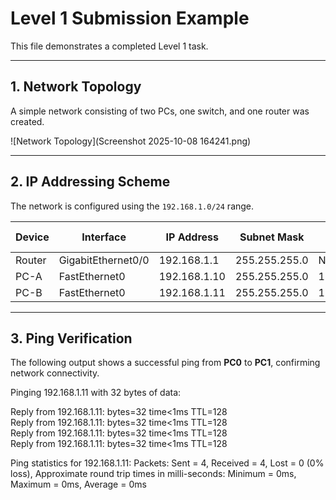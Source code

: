 # Level 1 Submission Example

This file demonstrates a completed Level 1 task.

---

## 1. Network Topology
A simple network consisting of two PCs, one switch, and one router was created.

![Network Topology](Screenshot 2025-10-08 164241.png)

---

## 2. IP Addressing Scheme
The network is configured using the `192.168.1.0/24` range.

| Device | Interface           | IP Address     | Subnet Mask     | Default Gateway |
|--------|---------------------|----------------|-----------------|-----------------|
| Router | GigabitEthernet0/0  | 192.168.1.1    | 255.255.255.0   | N/A             |
| PC-A   | FastEthernet0       | 192.168.1.10   | 255.255.255.0   | 192.168.1.1     |
| PC-B   | FastEthernet0       | 192.168.1.11   | 255.255.255.0   | 192.168.1.1     |

---

## 3. Ping Verification
The following output shows a successful ping from **PC0** to **PC1**, confirming network connectivity.

Pinging 192.168.1.11 with 32 bytes of data:

Reply from 192.168.1.11: bytes=32 time<1ms TTL=128  
Reply from 192.168.1.11: bytes=32 time<1ms TTL=128  
Reply from 192.168.1.11: bytes=32 time<1ms TTL=128  
Reply from 192.168.1.11: bytes=32 time<1ms TTL=128  

Ping statistics for 192.168.1.11:
Packets: Sent = 4, Received = 4, Lost = 0 (0% loss),
Approximate round trip times in milli-seconds:
Minimum = 0ms, Maximum = 0ms, Average = 0ms
